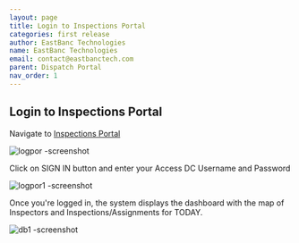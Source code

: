 ```yaml
---
layout: page
title: Login to Inspections Portal
categories: first release
author: EastBanc Technologies
name: EastBanc Technologies
email: contact@eastbanctech.com
parent: Dispatch Portal
nav_order: 1
---
```

<section id="login-to-inspections-portal" markdown="1">

# Login to Inspections Portal
Navigate to [Inspections Portal](https://tq-city-inspector-portal-staging.azurewebsites.net/login)

![logpor -screenshot](https://user-images.githubusercontent.com/81990744/115262028-27858380-a102-11eb-82c2-a678593d4e7f.png)

Click on SIGN IN button and enter your Access DC Username and Password

![logpor1 -screenshot](https://user-images.githubusercontent.com/81990744/115262040-294f4700-a102-11eb-88df-5fe812a61b77.png)

Once you're logged in, the system displays the dashboard with the map of Inspectors and Inspections/Assignments for TODAY.

![db1 -screenshot](https://user-images.githubusercontent.com/81990744/118874716-35712480-b8b9-11eb-9093-d23edc206664.png)

</section>